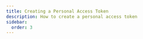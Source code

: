 ```yaml
---
title: Creating a Personal Access Token
description: How to create a personal access token
sidebar:
  order: 3
---
```



